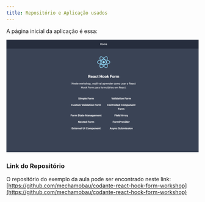 ```yaml
---
title: Repositório e Aplicação usados
---
```


A página inicial da aplicação é essa:

![Página do App](../../../assets/images/app1.png)

### Link do Repositório

O repositório do exemplo da aula pode ser encontrado neste link: [https://github.com/mechamobau/codante-react-hook-form-workshop](https://github.com/mechamobau/codante-react-hook-form-workshop)

